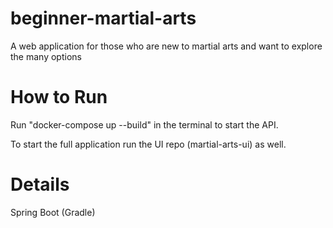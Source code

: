# beginner-martial-arts
A web application for those who are new to martial arts and want to explore the many options

# How to Run
Run "docker-compose up --build" in the terminal to start the API.

To start the full application run the UI repo (martial-arts-ui) as well.

# Details
Spring Boot (Gradle)
